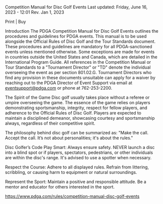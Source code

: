 Competition Manual for Disc Golf Events
Last updated: Friday, June 16, 2023 - 12:01
Rev. Jan 1, 2023

Print | Buy

Introduction
The PDGA Competition Manual for Disc Golf Events outlines the procedures and guidelines for PDGA events. This manual is to be used alongside the Official Rules of Disc Golf and the Tour Standards document. These procedures and guidelines are mandatory for all PDGA-sanctioned events unless mentioned otherwise. Some exceptions are made for events in countries outside the United States and Canada, which are detailed in the International Program Guide. All references in the Competition Manual or Tour Standards to a "Tournament Director" or "TD" denote the individual overseeing the event as per section 801.02.G. Tournament Directors who find any provision in these documents unsuitable can apply for a waiver by reaching out to the PDGA Director of Event Support via email at eventsupport@pdga.com or phone at 762-253-2200.

The Spirit of the Game
Disc golf usually takes place without a referee or umpire overseeing the game. The essence of the game relies on players demonstrating sportsmanship, integrity, respect for fellow players, and adherence to the Official Rules of Disc Golf. Players are expected to maintain a disciplined demeanor, showcasing courtesy and sportsmanship always, regardless of their competitive spirit.

The philosophy behind disc golf can be summarized as: "Make the call. Accept the call. It’s not about personalities; it's about the rules."

Disc Golfer’s Code
Play Smart:
Always ensure safety. NEVER launch a disc into a blind spot or if players, spectators, pedestrians, or other individuals are within the disc's range. It's advised to use a spotter when necessary.

Respect the Course:
Adhere to all displayed rules. Refrain from littering, scribbling, or causing harm to equipment or natural surroundings.

Represent the Sport:
Maintain a positive and responsible attitude. Be a mentor and educator for others interested in the sport.

https://www.pdga.com/rules/competition-manual-disc-golf-events